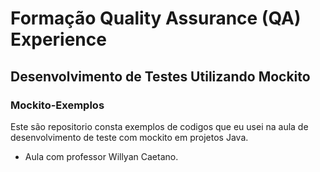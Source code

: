 # Formação Quality Assurance (QA) Experience

## Desenvolvimento de Testes Utilizando Mockito

### Mockito-Exemplos

Este são repositorio consta exemplos de codigos que eu usei na aula de desenvolvimento de teste com mockito em projetos Java.

- Aula com professor Willyan Caetano.
